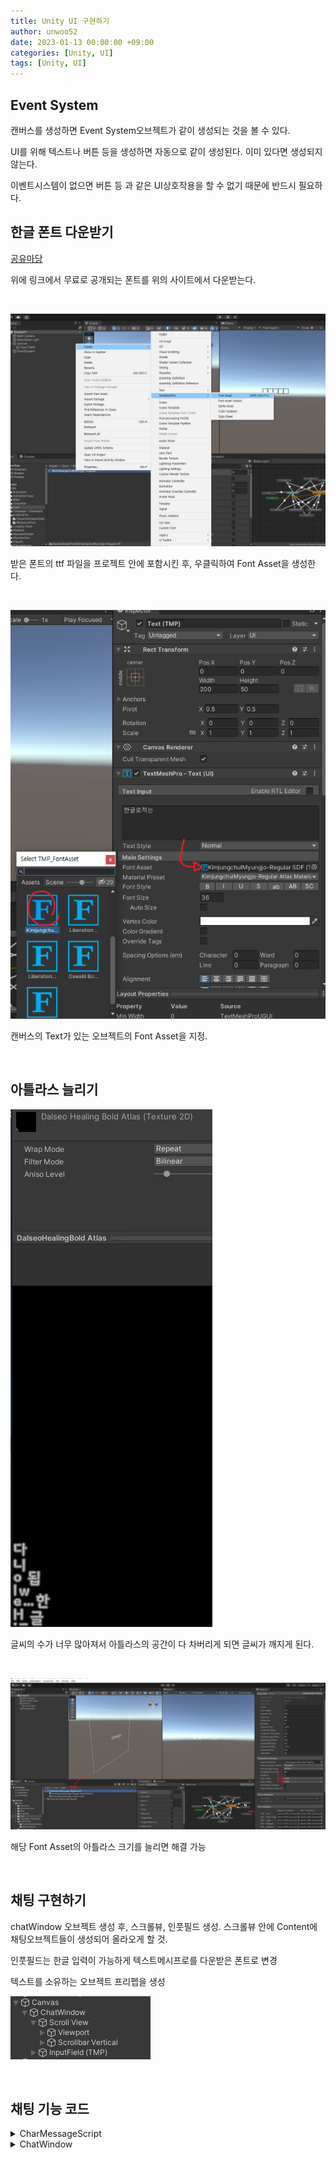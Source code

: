 ```yaml
---
title: Unity UI 구현하기
author: unwoo52
date: 2023-01-13 00:00:00 +09:00
categories: [Unity, UI]
tags: [Unity, UI]
---
```


## Event System

캔버스를 생성하면 Event System오브젝트가 같이 생성되는 것을 볼 수 있다.

UI를 위해 텍스트나 버튼 등을 생성하면 자동으로 같이 생성된다. 이미 있다면 생성되지 않는다.

이벤트시스템이 없으면 버튼 등 과 같은 UI상호작용을 할 수 없기 때문에 반드시 필요하다.

## 한글 폰트 다운받기

[공유마당](https://gongu.copyright.or.kr/gongu/search/search/list.do?viewType=&collection=gongu_wrt&kwd=%ED%8F%B0%ED%8A%B8&reSrchCheck=&reKwd=&pageIndex=1&wrtTy=10009&licenseCd=&koreanClList=&srchAll=1&sotrSe=date&srchName=&dataSe=&koglClSe=&dataSite=&authrNmP=&tagNmList=&d2WrtFileTyChk=&d2WrtTy=&d2LicenseCdTy=&d2LicenseChk=)

위에 링크에서 무료로 공개되는 폰트를 위의 사이트에서 다운받는다.

<br>


![imagename](/assets/image/Unity/UI/MakeUI/001.png)

받은 폰트의 ttf 파일을 프로젝트 안에 포함시킨 후, 우클릭하여 Font Asset을 생성한다.

<br>

![imagename](/assets/image/Unity/UI/MakeUI/002.png)

캔버스의 Text가 있는 오브젝트의 Font Asset을 지정.

<br>

## 아틀라스 늘리기

![imagename](/assets/image/Unity/UI/MakeUI/003.png)


글씨의 수가 너무 많아져서 아틀라스의 공간이 다 차버리게 되면 글씨가 깨지게 된다.

<br>



![imagename](/assets/image/Unity/UI/MakeUI/004.png)

해당 Font Asset의 아틀라스 크기를 늘리면 해결 가능

<br>

## 채팅 구현하기

chatWindow 오브젝트 생성 후, 스크롤뷰, 인풋필드 생성. 스크롤뷰 안에 Content에 채팅오브젝트들이 생성되어 올라오게 할 것.

인풋필드는 한글 입력이 가능하게 텍스트메시프로를 다운받은 폰트로 변경

텍스트를 소유하는 오브젝트 프리펩을 생성

![imagename](/assets/image/Unity/UI/ChatSystem/001.png)

<br>

## 채팅 기능 코드


<details>
<summary>CharMessageScript</summary>
<div markdown="1">

```cs
public TMPro.TMP_Text m_TMP_Text;
    private RectTransform _rect = null;
    RectTransform myRect
    {
        get
        {
            if (_rect == null)
            {
                _rect = GetComponent<RectTransform>();
                //TryGetComponent(out RectTransform _rect);
            }
            return _rect;
        }
    }

    public void SetText(string InputText)
    {
        Vector2 inputTextsize = m_TMP_Text.GetPreferredValues(InputText);

        if (!IsTextLengthOverRectsize(inputTextsize))
            m_TMP_Text.text = InputText;
        else
            m_TMP_Text.text = CreateLineOverText(InputText, inputTextsize);
    }

    /*codes*/
    private string CreateLineOverText(string InputText, Vector2 inputTextsize)
    {
        int line = 1;
        RectTransform testRect = myRect;
        string temp = "";
        string result = "";

        for (int i = 0; i < InputText.Length; ++i)
        {
            Vector2 textSize = m_TMP_Text.GetPreferredValues(temp + InputText[i]);
            if (textSize.x > myRect.sizeDelta.x)
            {
                result += temp + '\n';
                temp = "";
                ++line;
            }
            temp += InputText[i];
        }
        result += temp;

        ChangeRectSize(ref testRect, line, inputTextsize);

        return result;
    }

    private void ChangeRectSize(ref RectTransform Rect, int line, Vector2 inputTextsize)
    {
        Rect.sizeDelta = new Vector2(Rect.sizeDelta.x, (float)line * inputTextsize.y);
    }

    #region .
    private bool IsTextLengthOverRectsize(Vector2 size)
    {
        return myRect.sizeDelta.x < size.x;
    }
    #endregion
```


</div>
</details>

<details>
<summary>ChatWindow</summary>
<div markdown="1">

```cs
Coroutine coDropDown = null;
    public Transform MyContent;
    public TMPro.TMP_InputField m_TMP_InputField;

    //using UnityEngine.UI;
    public UnityEngine.UI.Scrollbar m_Scrollbar;

    public void AddChat(string text)
    {
        if (text.Length <= 0) return;

        CreateTextObject(text);
        ClearInputField();
        ScrollBarDropDown();

        m_TMP_InputField.ActivateInputField();
    }

    /*codes*/

    private void CreateTextObject(string text)
    {
        GameObject obj = Instantiate(Resources.Load("Prefabs/ChatMessage"), MyContent) as GameObject;
        if (obj.TryGetComponent(out CharMessageScript sct))
        {
            sct.SetText(text);
        }
        else
        {
            Debug.LogError("ChatMessage 오브젝트에서 CharMessageScript스크립트를 찾을 수 없습니다.");
        }
    }

    private void ClearInputField()
    {
        m_TMP_InputField.text = string.Empty;
    }

    private void ScrollBarDropDown()
    {
        //if (!m_Scrollbar.gameObject.activeSelf) return;
        if (coDropDown != null) StopCoroutine(coDropDown);
        coDropDown = StartCoroutine(ScrollBarDropDownCourutine());
    }


    IEnumerator ScrollBarDropDownCourutine()
    {
        yield return new WaitForSeconds(0.05f);
        //m_Scrollbar.value = 0.0f;
        while(m_Scrollbar.value > 0.0f)
        {
            m_Scrollbar.value -= Time.deltaTime * 4.0f;
            yield return null;
        }
    }
```

</div>
</details>
